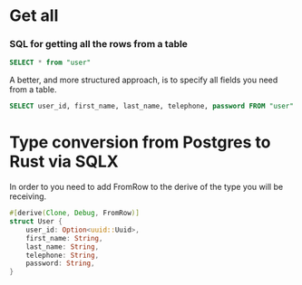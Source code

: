 # Get all

### SQL for getting all the rows from a table

```sql
SELECT * from "user"
```

A better, and more structured approach, is to specify all fields you need from a table.

```sql
SELECT user_id, first_name, last_name, telephone, password FROM "user"
```

# Type conversion from Postgres to Rust via SQLX

In order to
you need to add FromRow to the derive of the type you will be receiving.

```rust
#[derive(Clone, Debug, FromRow)]
struct User {
    user_id: Option<uuid::Uuid>,
    first_name: String,
    last_name: String,
    telephone: String,
    password: String,
}
```
